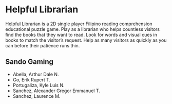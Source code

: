 # Helpful Librarian
Helpful Librarian is a 2D single player Filipino reading comprehension educational puzzle game. Play as a librarian who helps countless visitors find the books that they want to read. Look for words and visual cues in books to match the visitor’s request. Help as many visitors as quickly as you can before their patience runs thin. 

## Sando Gaming
- Abella, Arthur Dale N.
- Go, Erik Rupert T.
- Portugaliza, Kyle Luis N.
- Sanchez, Alexander Gregor Emmanuel T.
- Sanchez, Laurence M.
